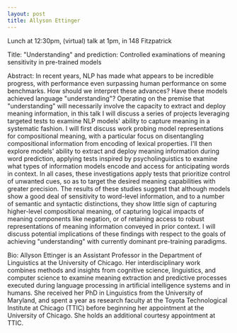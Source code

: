 ```yaml
---
layout: post
title: Allyson Ettinger
---
```


Lunch at 12:30pm, (virtual) talk at 1pm, in 148 Fitzpatrick

Title: "Understanding" and prediction: Controlled examinations of meaning sensitivity in pre-trained models

Abstract: In recent years, NLP has made what appears to be incredible progress, with performance even surpassing human performance on some benchmarks. How should we interpret these advances? Have these models achieved language "understanding"? Operating on the premise that "understanding" will necessarily involve the capacity to extract and deploy meaning information, in this talk I will discuss a series of projects leveraging targeted tests to examine NLP models' ability to capture meaning in a systematic fashion. I will first discuss work probing model representations for compositional meaning, with a particular focus on disentangling compositional information from encoding of lexical properties. I'll then explore models' ability to extract and deploy meaning information during word prediction, applying tests inspired by psycholinguistics to examine what types of information models encode and access for anticipating words in context. In all cases, these investigations apply tests that prioritize control of unwanted cues, so as to target the desired meaning capabilities with greater precision. The results of these studies suggest that although models show a good deal of sensitivity to word-level information, and to a number of semantic and syntactic distinctions, they show little sign of capturing higher-level compositional meaning, of capturing logical impacts of meaning components like negation, or of retaining access to robust representations of meaning information conveyed in prior context. I will discuss potential implications of these findings with respect to the goals of achieving "understanding" with currently dominant pre-training paradigms.

Bio: Allyson Ettinger is an Assistant Professor in the Department of Linguistics at the University of Chicago. Her interdisciplinary work combines methods and insights from cognitive science, linguistics, and computer science to examine meaning extraction and predictive processes executed during language processing in artificial intelligence systems and in humans. She received her PhD in Linguistics from the University of Maryland, and spent a year as research faculty at the Toyota Technological Institute at Chicago (TTIC) before beginning her appointment at the University of Chicago. She holds an additional courtesy appointment at TTIC.


